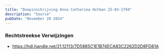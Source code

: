 ```yaml
---
title: "Doopinschrijving Anna Catharina Hofman 25-03-1794"
description: "Source"
pubDate: "November 20 2024"
---
```


### Rechtstreekse Verwijzingen
- https://hdl.handle.net/21.12113/7D5885C1E1B74ECA83C2262D2D8FD81A